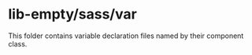 # lib-empty/sass/var

This folder contains variable declaration files named by their component class.
